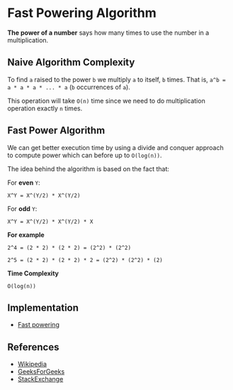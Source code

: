 # Fast Powering Algorithm

**The power of a number** says how many times to use the number in a multiplication.

## Naive Algorithm Complexity

To find `a` raised to the power `b` we multiply `a` to itself, `b` times. That is, `a^b = a * a * a * ... * a` (`b` occurrences of `a`).

This operation will take `O(n)` time since we need to do multiplication operation exactly `n` times.

## Fast Power Algorithm

We can get better execution time by using a divide and conquer approach to compute power which can before up to `O(log(n))`.

The idea behind the algorithm is based on the fact that:

For **even** `Y`:

```text
X^Y = X^(Y/2) * X^(Y/2) 
```

For **odd** `Y`:

```text
X^Y = X^(Y/2) * X^(Y/2) * X
```

**For example**

```text
2^4 = (2 * 2) * (2 * 2) = (2^2) * (2^2)
```

```text
2^5 = (2 * 2) * (2 * 2) * 2 = (2^2) * (2^2) * (2)
```

**Time Complexity**

```text
O(log(n))
``` 

## Implementation

* [Fast powering](https://github.com/TannerGabriel/learning-go/blob/master/algorithms/math/FastPowering/fastpowering.go)

## References

- [Wikipedia](https://en.wikipedia.org/wiki/Exponentiation_by_squaring)
- [GeeksForGeeks](https://www.geeksforgeeks.org/exponential-squaring-fast-modulo-multiplication/)
- [StackExchange](https://math.stackexchange.com/questions/2944032/why-is-the-algorithm-for-modular-exponentiation-by-squaring-considered-as-poly-t/2944039)